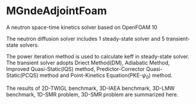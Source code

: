 # MGndeAdjointFoam
A neutron space-time kinetics solver based on OpenFOAM 10

The neutron diffusion solver includes 1 steady-state solver and 5 transient-state solvers.

The power iteration method is used to calculate keff in steady-state solver.
The transient solver adopts Driect Method(DM), Adiabatic Method, Improved Quasi-Static(IQS) method, Predictor-Corrector Quasi-Static(PCQS) method and Point-Kinetics Equation(PKE-$\psi_0$) method.

The results of 2D-TWIGL benchmark, 3D-IAEA benchmark, 3D-LMW benchmark, 1D-SMR problem, 3D-SMR problem are summarized here.
